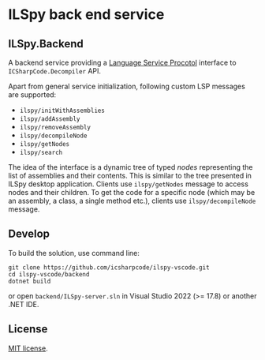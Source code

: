 # ILSpy back end service

## ILSpy.Backend

A backend service providing a [Language Service Procotol](https://microsoft.github.io/language-server-protocol/) interface to `ICSharpCode.Decompiler` API.

Apart from general service initialization, following custom LSP messages are supported:

- `ilspy/initWithAssemblies`
- `ilspy/addAssembly`
- `ilspy/removeAssembly`
- `ilspy/decompileNode`
- `ilspy/getNodes`
- `ilspy/search`

The idea of the interface is a dynamic tree of typed _nodes_ representing the list of assemblies and their contents. This is similar to the tree presented in ILSpy desktop application. Clients use `ilspy/getNodes` message to access nodes and their children. To get the code for a specific node (which may be an assembly, a class, a single method etc.), clients use `ilspy/decompileNode` message.

## Develop

To build the solution, use command line:

```
git clone https://github.com/icsharpcode/ilspy-vscode.git
cd ilspy-vscode/backend
dotnet build
```

or open `backend/ILSpy-server.sln` in Visual Studio 2022 (>= 17.8) or another .NET IDE.

## License

[MIT license](LICENSE.TXT).
